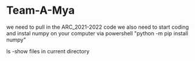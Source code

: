 # Team-A-Mya
we need to pull in the ARC_2021-2022 code
we also need to start coding and instal numpy on your computer via powershell "python -m pip install numpy"

ls -show files in current directory

